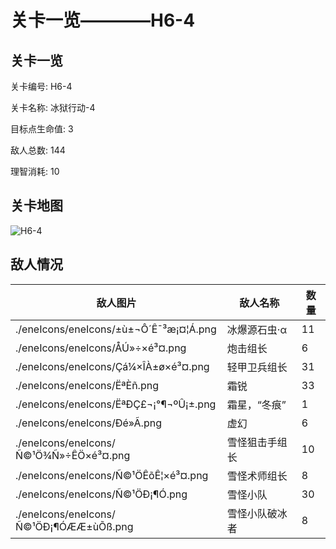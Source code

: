 # 关卡一览————H6-4


## 关卡一览

关卡编号: H6-4

关卡名称: 冰狱行动-4

目标点生命值: 3

敌人总数: 144

理智消耗: 10


## 关卡地图
![H6-4](./oprMap/H6-4.png)

## 敌人情况

| 敌人图片 | 敌人名称 | 数量  |
|---------|-----|-----|
| ./eneIcons/eneIcons/±ù±¬Ô´Ê¯³æ¡¤¦Á.png| 冰爆源石虫·α  |   11  |
| ./eneIcons/eneIcons/ÅÚ»÷×é³¤.png| 炮击组长  |   6  |
| ./eneIcons/eneIcons/Çá¼×ÎÀ±ø×é³¤.png| 轻甲卫兵组长  |   31  |
| ./eneIcons/eneIcons/ËªÈñ.png| 霜锐  |   33  |
| ./eneIcons/eneIcons/ËªÐÇ£¬¡°¶¬ºÛ¡±.png| 霜星，“冬痕”  |   1  |
| ./eneIcons/eneIcons/Ðé»Ã.png| 虚幻  |   6  |
| ./eneIcons/eneIcons/Ñ©¹Ö¾Ñ»÷ÊÖ×é³¤.png| 雪怪狙击手组长  |   10  |
| ./eneIcons/eneIcons/Ñ©¹ÖÊõÊ¦×é³¤.png| 雪怪术师组长  |   8  |
| ./eneIcons/eneIcons/Ñ©¹ÖÐ¡¶Ó.png| 雪怪小队  |   30  |
| ./eneIcons/eneIcons/Ñ©¹ÖÐ¡¶ÓÆÆ±ùÕß.png| 雪怪小队破冰者  |   8  |
